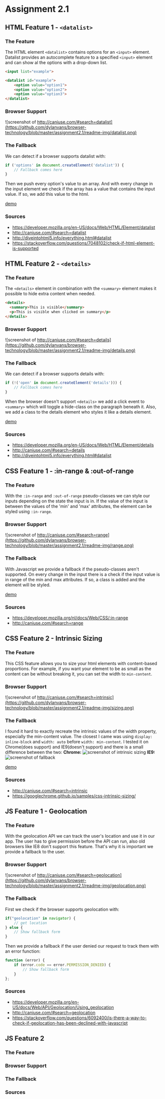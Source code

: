 # Assignment 2.1

## HTML Feature 1 - `<datalist>`
### The Feature
The HTML element `<datalist>` contains options for an `<input>` element. Datalist provides an autocomplete feature to a specified `<input>` element and can show al the options with a drop-down list.

``` html
<input list="example">

<datalist id="example">
	<option value="option1">
	<option value="option2">
	<option value="option3"> 
</datalist>
```

### Browser Support
![screenshot of http://caniuse.com/#search=datalist](https://github.com/dylanvans/browser-technology/blob/master/assignment2.1/readme-img/datalist.png)

### The Fallback
We can detect if a browser supports datalist with: 
``` javascript
if ('options' in document.createElement('datalist')) {
    // Fallback comes here
}
```

Then we push every option's value to an array. And with every change in the input element we check if the array has a value that contains the input value. If so, we add this value to the html.

[demo](https://dylanvans.github.io/browser-technology/assignment2.1/html-feature-1.html)

### Sources
- https://developer.mozilla.org/en-US/docs/Web/HTML/Element/datalist
- http://caniuse.com/#search=datalist
- http://diveintohtml5.info/everything.html#datalist
- https://stackoverflow.com/questions/7048102/check-if-html-element-is-supported

## HTML Feature 2 - `<details>`
### The Feature
The `<details>` element in combination with the `<summary>` element makes it possible to hide extra content when needed.

``` html
<details>
  <summary>This is visible</summary>
  <p>This is visible when clicked on summary</p>
</details>
```

### Browser Support
![screenshot of http://caniuse.com/#search=details](https://github.com/dylanvans/browser-technology/blob/master/assignment2.1/readme-img/details.png)

### The Fallback
We can detect if a browser supports details with: 
``` javascript
if (!('open' in document.createElement('details'))) {
    // Fallback comes here
}
```

When the browser doesn't support `<details>` we add a click event to `<summary>` which will toggle a hide-class on the paragraph beneath it. Also, we add a class to the details element who styles it like a details element.

[demo](https://dylanvans.github.io/browser-technology/assignment2.1/html-feature-2.html)

### Sources
- https://developer.mozilla.org/en-US/docs/Web/HTML/Element/details
- http://caniuse.com/#search=details
- http://diveintohtml5.info/everything.html#datalist

## CSS Feature 1 - :in-range & :out-of-range
### The Feature
With the `:in-range` and `:out-of-range` pseudo-classes we can style our inputs depending on the state the input is in. If the value of the input is between the values of the 'min' and 'max' attributes, the element can be styled using `:in-range`.
### Browser Support
![screenshot of http://caniuse.com/#search=range](https://github.com/dylanvans/browser-technology/blob/master/assignment2.1/readme-img/range.png)

### The Fallback
With Javascript we provide a fallback if the pseudo-classes aren't supported. On every change in the input there is a check if the input value is in range of the min and max attributes. If so, a class is added and the element will be styled.

[demo](https://dylanvans.github.io/browser-technology/assignment2.1/css-feature-1.html)

### Sources
- https://developer.mozilla.org/nl/docs/Web/CSS/:in-range
- http://caniuse.com/#search=range

## CSS Feature 2 - Intrinsic Sizing
### The Feature
This CSS feature allows you to size your html elements with content-based proportions. For example, if you want your element to be as small as the content can be without breaking it, you can set the width to `min-content`.

### Browser Support
![screenshot of http://caniuse.com/#search=intrinsic](https://github.com/dylanvans/browser-technology/blob/master/assignment2.1/readme-img/sizing.png)

### The Fallback
I found it hard to exactly recreate the intrinsic values of the width property, especially the min-content value. The closest I came was using `display: inline-block` and `width: auto` before `width: min-content`. I tested it on Chrome(does support) and IE9(doesn't support) and there is a small difference between the two:
**Chrome:**
![screenshot of intrinsic sizing](https://github.com/dylanvans/browser-technology/blob/master/assignment2.1/readme-img/chrome-intrinsic.png)
**IE9:**
![screenshot of fallback](https://github.com/dylanvans/browser-technology/blob/master/assignment2.1/readme-img/ie9-intrinsic.png)

[demo](https://dylanvans.github.io/browser-technology/assignment2.1/css-feature-2.html)

### Sources
- http://caniuse.com/#search=intrinsic
- https://googlechrome.github.io/samples/css-intrinsic-sizing/

## JS Feature 1 - Geolocation
### The Feature
With the geolocation API we can track the user's location and use it in our app. The user has to give permission before the API can run, also old browsers like IE8 don't support this feature. That's why it is important we provide a fallback to the user.

### Browser Support
![screenshot of http://caniuse.com/#search=geolocation](https://github.com/dylanvans/browser-technology/blob/master/assignment2.1/readme-img/geolocation.png)

### The Fallback
First we check if the browser supports geolocation with:
``` javascript
if("geolocation" in navigator) {
	// get location
} else {
	// Show fallback form
}
```

Then we provide a fallback if the user denied our request to track them with an error function:
``` javascript
function (error) { 
	if (error.code == error.PERMISSION_DENIED) {
		// Show fallback form
	}
};
```

### Sources
- https://developer.mozilla.org/en-US/docs/Web/API/Geolocation/Using_geolocation
- http://caniuse.com/#search=geolocation
- https://stackoverflow.com/questions/6092400/is-there-a-way-to-check-if-geolocation-has-been-declined-with-javascript
## JS Feature 2
### The Feature

### Browser Support

### The Fallback

### Sources